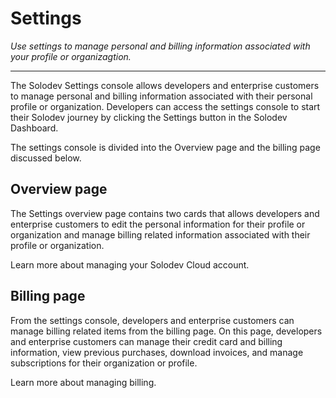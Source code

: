 
# Settings

*Use settings to manage personal and billing information associated with your profile or organizagtion.*

---

The Solodev Settings console allows developers and enterprise customers to manage personal and billing information associated with their personal profile or organization. Developers can access the settings console to start their Solodev journey by clicking the Settings button in the Solodev Dashboard. 

The settings console is divided into the Overview page and the billing page discussed below. 

## Overview page

The Settings overview page contains two cards that allows developers and enterprise customers to edit the personal information for their profile or organization and manage billing related information associated with their profile or organization. 

Learn more about managing your Solodev Cloud account. 

## Billing page

From the settings console, developers and enterprise customers can manage billing related items from the billing page. On this page, developers and enterprise customers can manage their credit card and billing information, view previous purchases, download invoices, and manage subscriptions for their organization or profile.  

Learn more about managing billing.


 